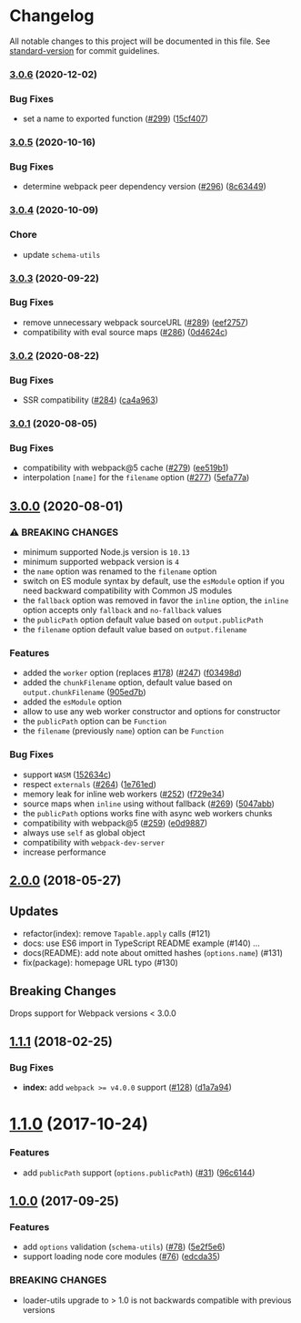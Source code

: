 # Changelog

All notable changes to this project will be documented in this file. See [standard-version](https://github.com/conventional-changelog/standard-version) for commit guidelines.

### [3.0.6](https://github.com/webpack-contrib/worker-loader/compare/v3.0.5...v3.0.6) (2020-12-02)


### Bug Fixes

* set a name to exported function ([#299](https://github.com/webpack-contrib/worker-loader/issues/299)) ([15cf407](https://github.com/webpack-contrib/worker-loader/commit/15cf407ad6baeb09e2cbb5d7b4b869cc63bfac7f))

### [3.0.5](https://github.com/webpack-contrib/worker-loader/compare/v3.0.4...v3.0.5) (2020-10-16)


### Bug Fixes

* determine webpack peer dependency version ([#296](https://github.com/webpack-contrib/worker-loader/issues/296)) ([8c63449](https://github.com/webpack-contrib/worker-loader/commit/8c634495419b4becc32b83e24c21e36ff720a2cd))

### [3.0.4](https://github.com/webpack-contrib/worker-loader/compare/v3.0.3...v3.0.4) (2020-10-09)

### Chore

* update `schema-utils`

### [3.0.3](https://github.com/webpack-contrib/worker-loader/compare/v3.0.2...v3.0.3) (2020-09-22)


### Bug Fixes

* remove unnecessary webpack sourceURL ([#289](https://github.com/webpack-contrib/worker-loader/issues/289)) ([eef2757](https://github.com/webpack-contrib/worker-loader/commit/eef27574160f519c344dfa5fd981b7ac561a8939))
* compatibility with eval source maps ([#286](https://github.com/webpack-contrib/worker-loader/issues/286)) ([0d4624c](https://github.com/webpack-contrib/worker-loader/commit/0d4624c178c426aa97e5175a5f321e43de482c2b))

### [3.0.2](https://github.com/webpack-contrib/worker-loader/compare/v3.0.1...v3.0.2) (2020-08-22)


### Bug Fixes

* SSR compatibility ([#284](https://github.com/webpack-contrib/worker-loader/issues/284)) ([ca4a963](https://github.com/webpack-contrib/worker-loader/commit/ca4a963e93fe5efcdf84cda0dbe571d293f079a5))

### [3.0.1](https://github.com/webpack-contrib/worker-loader/compare/v3.0.0...v3.0.1) (2020-08-05)


### Bug Fixes

* compatibility with webpack@5 cache ([#279](https://github.com/webpack-contrib/worker-loader/issues/279)) ([ee519b1](https://github.com/webpack-contrib/worker-loader/commit/ee519b1d283dbb599385fe2932c99c929b09db36))
* interpolation `[name]` for the `filename` option ([#277](https://github.com/webpack-contrib/worker-loader/issues/277)) ([5efa77a](https://github.com/webpack-contrib/worker-loader/commit/5efa77a64d8fbce123b289461234ac3a8812fb54))

## [3.0.0](https://github.com/webpack-contrib/worker-loader/compare/v2.0.0...v3.0.0) (2020-08-01)


### ⚠ BREAKING CHANGES

* minimum supported Node.js version is `10.13`
* minimum supported webpack version is `4`
* the `name` option was renamed to the `filename` option
* switch on ES module syntax by default, use the `esModule` option if you need backward compatibility with Common JS modules
* the `fallback` option was removed in favor the `inline` option, the `inline` option accepts only `fallback` and `no-fallback` values
* the `publicPath` option default value based on `output.publicPath`
* the `filename` option default value based on `output.filename`


### Features

* added the `worker` option (replaces [#178](https://github.com/webpack-contrib/worker-loader/issues/178)) ([#247](https://github.com/webpack-contrib/worker-loader/issues/247)) ([f03498d](https://github.com/webpack-contrib/worker-loader/commit/f03498d22c6a3737b724c51bdfb56627e33b57b2))
* added the `chunkFilename` option, default value based on `output.chunkFilename` ([905ed7b](https://github.com/webpack-contrib/worker-loader/commit/905ed7b028bbcb646050a1d09096dbe2fc1feb42))
* added the `esModule` option
* allow to use any web worker constructor and options for constructor
* the `publicPath` option can be `Function`
* the `filename` (previously `name`) option can be `Function`


### Bug Fixes

* support `WASM` ([152634c](https://github.com/webpack-contrib/worker-loader/commit/152634c0d8866d248ced3b6e5ac02761c978ae1a))
* respect `externals` ([#264](https://github.com/webpack-contrib/worker-loader/issues/264)) ([1e761ed](https://github.com/webpack-contrib/worker-loader/commit/1e761edcbfc8b214ae3a19f44f401f20ab07b718))
* memory leak for inline web workers ([#252](https://github.com/webpack-contrib/worker-loader/issues/252)) ([f729e34](https://github.com/webpack-contrib/worker-loader/commit/f729e342922180bf3b375a8d2ea6e1b72ca95d74))
* source maps when `inline` using without fallback ([#269](https://github.com/webpack-contrib/worker-loader/issues/269)) ([5047abb](https://github.com/webpack-contrib/worker-loader/commit/5047abb2f9b97ff4706069716df8e718bee9de43))
* the `publicPath` options works fine with async web workers chunks
* compatibility with webpack@5 ([#259](https://github.com/webpack-contrib/worker-loader/issues/259)) ([e0d9887](https://github.com/webpack-contrib/worker-loader/commit/e0d98876c6ee83bc48ea9589b38437590878e9d9))
* always use `self` as global object
* compatibility with `webpack-dev-server`
* increase performance


## [2.0.0](https://github.com/webpack-contrib/worker-loader/compare/v1.1.1...v2.0.0) (2018-05-27)

## Updates

- refactor(index): remove `Tapable.apply` calls (#121)
- docs: use ES6 import in TypeScript README example (#140)  …
- docs(README): add note about omitted hashes (`options.name`) (#131)
- fix(package): homepage URL typo (#130)

## Breaking Changes

Drops support for Webpack versions < 3.0.0

<a name="1.1.1"></a>
## [1.1.1](https://github.com/webpack-contrib/worker-loader/compare/v1.1.0...v1.1.1) (2018-02-25)


### Bug Fixes

* **index:** add `webpack >= v4.0.0` support ([#128](https://github.com/webpack-contrib/worker-loader/issues/128)) ([d1a7a94](https://github.com/webpack-contrib/worker-loader/commit/d1a7a94))



<a name="1.1.0"></a>
# [1.1.0](https://github.com/webpack-contrib/worker-loader/compare/v1.0.0...v1.1.0) (2017-10-24)


### Features

* add `publicPath` support (`options.publicPath`) ([#31](https://github.com/webpack-contrib/worker-loader/issues/31)) ([96c6144](https://github.com/webpack-contrib/worker-loader/commit/96c6144))



<a name="1.0.0"></a>
## [1.0.0](https://github.com/webpack-contrib/worker-loader/compare/v0.8.0...v1.0.0) (2017-09-25)


### Features

* add `options` validation (`schema-utils`) ([#78](https://github.com/webpack-contrib/worker-loader/issues/78)) ([5e2f5e6](https://github.com/webpack-contrib/worker-loader/commit/5e2f5e6))
* support loading node core modules ([#76](https://github.com/webpack-contrib/worker-loader/issues/76)) ([edcda35](https://github.com/webpack-contrib/worker-loader/commit/edcda35))


### BREAKING CHANGES

* loader-utils upgrade to > 1.0 is not backwards
compatible with previous versions
